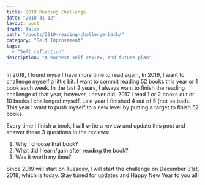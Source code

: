 ```yaml
---
title: 2019 Reading Challenge
date: "2018-31-12"
layout: post
draft: false
path: "/posts/2019-reading-challenge-back/"
category: "Self Improvement"
tags:
  - "Seft reflection"
description: "A hornest self review, and future plan"
---
```


In 2018, I found myself have more time to read again, In 2019, I want to challenge myself a little bit. I want to commit reading 52 books this year or 1 book each week.  In the last 2 years, I always want to finish the reading challenge of that year, however, I never did. 2017 I read 1 or 2 books out or 10 books I challenged myself. Last year I finished 4 out of 5 (not so bad). This year I want to push myself to a new level by putting a target to finish 52 books.

Every time I finish a book, I will write a review and update this post and answer these 3 questions in the reviews:
1. Why I choose that book?
2. What did I learn/gain after reading the book?
3. Was it worth my time?

Since 2019 will start on Tuesday, I will start the challenge on December 31st, 2018, which is today. Stay tuned for updates and Happy New Year to you all!